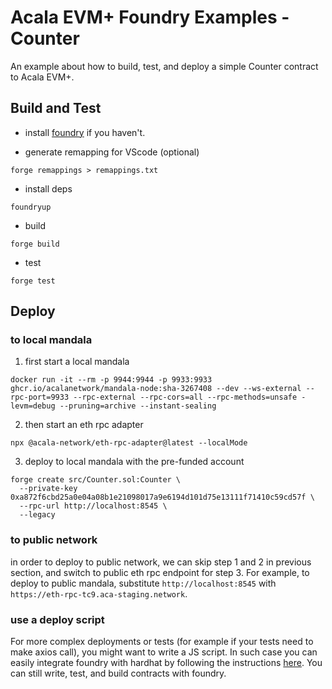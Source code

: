 # Acala EVM+ Foundry Examples - Counter
An example about how to build, test, and deploy a simple Counter contract to Acala EVM+.

## Build and Test
- install [foundry](https://book.getfoundry.sh/getting-started/installation#installation) if you haven't.

- generate remapping for VScode (optional)
```
forge remappings > remappings.txt
```

- install deps
```
foundryup
```

- build
```
forge build
```

- test
```
forge test
```

## Deploy
### to local mandala
1) first start a local mandala
```
docker run -it --rm -p 9944:9944 -p 9933:9933 ghcr.io/acalanetwork/mandala-node:sha-3267408 --dev --ws-external --rpc-port=9933 --rpc-external --rpc-cors=all --rpc-methods=unsafe -levm=debug --pruning=archive --instant-sealing
```

2) then start an eth rpc adapter
```
npx @acala-network/eth-rpc-adapter@latest --localMode
```

3) deploy to local mandala with the pre-funded account
```
forge create src/Counter.sol:Counter \
  --private-key 0xa872f6cbd25a0e04a08b1e21098017a9e6194d101d75e13111f71410c59cd57f \
  --rpc-url http://localhost:8545 \
  --legacy
```

### to public network
in order to deploy to public network, we can skip step 1 and 2 in previous section, and switch to public eth rpc endpoint for step 3. For example, to deploy to public mandala, substitute `http://localhost:8545` with `https://eth-rpc-tc9.aca-staging.network`.

### use a deploy script
For more complex deployments or tests (for example if your tests need to make axios call), you might want to write a JS script. In such case you can easily integrate foundry with hardhat by following the instructions [here](https://hardhat.org/hardhat-runner/docs/advanced/hardhat-and-foundry). You can still write, test, and build contracts with foundry.
